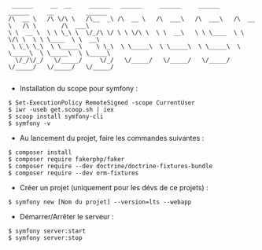 ```
 ______     __  __     ______   ______     ______     ______     ______     __         ______    
/\  __ \   /\ \/\ \   /\__  _\ /\  __ \   /\  ___\   /\  ___\   /\  __ \   /\ \       /\  ___\   
\ \  __ \  \ \ \_\ \  \/_/\ \/ \ \ \/\ \  \ \  __\   \ \ \____  \ \ \/\ \  \ \ \____  \ \  __\   
 \ \_\ \_\  \ \_____\    \ \_\  \ \_____\  \ \_____\  \ \_____\  \ \_____\  \ \_____\  \ \_____\ 
  \/_/\/_/   \/_____/     \/_/   \/_____/   \/_____/   \/_____/   \/_____/   \/_____/   \/_____/ 
                                                                                                 
```
- Installation du scope pour symfony :
```
$ Set-ExecutionPolicy RemoteSigned -scope CurrentUser
$ iwr -useb get.scoop.sh | iex
$ scoop install symfony-cli
$ symfony -v
```
- Au lancement du projet, faire  les commandes suivantes :
```
$ composer install
$ composer require fakerphp/faker
$ composer require --dev doctrine/doctrine-fixtures-bundle
$ composer require --dev orm-fixtures
```
- Créer un projet (uniquement pour les dévs de ce projets) :
```
$ symfony new [Nom du projet] --version=lts --webapp
```
- Démarrer/Arrêter le serveur :
```
$ symfony server:start
$ symfony server:stop
```
